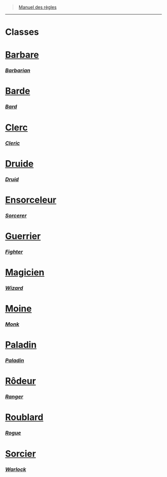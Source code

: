 ﻿---
!Items
Id: classes_hd.md#classes
RootId: classes_hd.md
ParentLink: index.md
Name: Classes
ParentName: Manuel des règles
NameLevel: 1
Attributes: {}
AttributesDictionary: >+
  {}

---
>  [Manuel des règles](index.md)

---


# Classes



# [Barbare](hd_barbarian.md)

### _[Barbarian](hd_barbarian.md)_



# [Barde](hd_bard.md)

### _[Bard](hd_bard.md)_



# [Clerc](hd_cleric.md)

### _[Cleric](hd_cleric.md)_



# [Druide](hd_druid.md)

### _[Druid](hd_druid.md)_



# [Ensorceleur](hd_sorcerer.md)

### _[Sorcerer](hd_sorcerer.md)_



# [Guerrier](hd_fighter.md)

### _[Fighter](hd_fighter.md)_



# [Magicien](hd_wizard.md)

### _[Wizard](hd_wizard.md)_



# [Moine](hd_monk.md)

### _[Monk](hd_monk.md)_



# [Paladin](hd_paladin.md)

### _[Paladin](hd_paladin.md)_



# [Rôdeur](hd_ranger.md)

### _[Ranger](hd_ranger.md)_



# [Roublard](hd_rogue.md)

### _[Rogue](hd_rogue.md)_



# [Sorcier](hd_warlock.md)

### _[Warlock](hd_warlock.md)_

